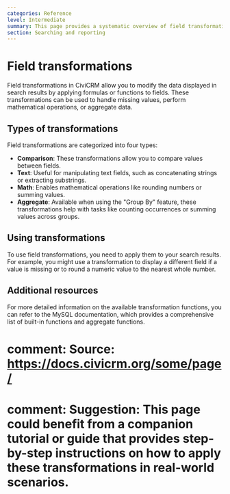 ```yaml
---
categories: Reference
level: Intermediate
summary: This page provides a systematic overview of field transformations in CiviCRM, explaining how to apply formulas to fields in search results for tasks like displaying alternative fields or performing calculations.
section: Searching and reporting
---
```


# Field transformations

Field transformations in CiviCRM allow you to modify the data displayed in search results by applying formulas or functions to fields. These transformations can be used to handle missing values, perform mathematical operations, or aggregate data.

## Types of transformations

Field transformations are categorized into four types:

- **Comparison**: These transformations allow you to compare values between fields.
- **Text**: Useful for manipulating text fields, such as concatenating strings or extracting substrings.
- **Math**: Enables mathematical operations like rounding numbers or summing values.
- **Aggregate**: Available when using the "Group By" feature, these transformations help with tasks like counting occurrences or summing values across groups.

## Using transformations

To use field transformations, you need to apply them to your search results. For example, you might use a transformation to display a different field if a value is missing or to round a numeric value to the nearest whole number.

## Additional resources

For more detailed information on the available transformation functions, you can refer to the MySQL documentation, which provides a comprehensive list of built-in functions and aggregate functions.

# comment: Source: https://docs.civicrm.org/some/page/
# comment: Suggestion: This page could benefit from a companion tutorial or guide that provides step-by-step instructions on how to apply these transformations in real-world scenarios.